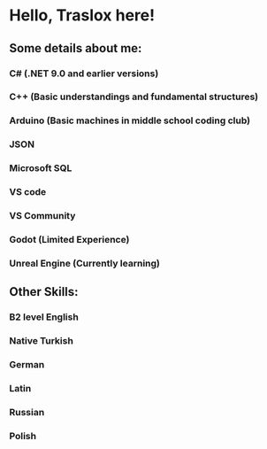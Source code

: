 # Hello, Traslox here!

## Some details about me:
### C# (.NET 9.0 and earlier versions)
### C++ (Basic understandings and fundamental structures)
### Arduino (Basic machines in middle school coding club)
### JSON
### Microsoft SQL
### VS code
### VS Community
### Godot (Limited Experience)
### Unreal Engine (Currently learning)

## Other Skills:
### B2 level English
### Native Turkish
### German
### Latin
### Russian
### Polish
